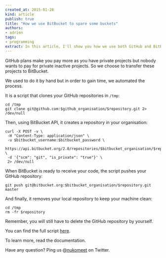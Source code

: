```yaml
---
created_at: 2015-01-28
kind: article
publish: true
title: "How we use BitBucket to spare some buckets"
authors:
- adrien
tags:
- programming
extract: In this article, I'll show you how we use both GitHub and BitBucket inside Nukomeet. Plus, we put at your disposal a small script to make your like easier.
---
```


GitHub plans make you pay more as you have private projects but nobody wants to pay for private inactive projects. So we choose to transfer these projects to BitBucket.

We used to do it by hand but in order to gain time, we automated the process.

It is a script that clones your GitHub repositories in `/tmp`:

    cd /tmp
    git clone git@github.com:$github_organisation/$repository.git 2> /dev/null

Then, using BitBucket API, it creates a repository in your organisation:

    curl -X POST -v \
  	 -H "Content-Type: application/json" \
  	 -u $bitbucket_username:$bitbucket_password \
	 https://api.bitbucket.org/2.0/repositories/$bitbucket_organisation/$repository \
	 -d '{"scm": "git", "is_private": "true"}' \
	 2> /dev/null

When BitBucket is ready to receive your code, the script pushes your GitHub repository:

    git push git@bitbucket.org:$bitbucket_organisation/$repository.git master

And finally, it removes your local repository to keep your machine clean:

    cd /tmp
    rm -fr $repository

Remember, you will still have to delete the GitHub repository by yourself.

You can find the full script [here](https://github.com/AdrienGiboire/dotfiles/blob/master/bin/archive_github_repo_to_bitbucket.sh).

To learn more, read the documentation.

Have any question? Ping us [@nukomeet](https://twitter.com/nukomeet) on Twitter.